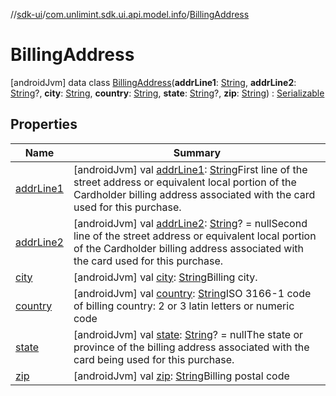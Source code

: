 //[sdk-ui](../../../index.md)/[com.unlimint.sdk.ui.api.model.info](../index.md)/[BillingAddress](index.md)



# BillingAddress  
 [androidJvm] data class [BillingAddress](index.md)(**addrLine1**: [String](https://kotlinlang.org/api/latest/jvm/stdlib/kotlin/-string/index.html), **addrLine2**: [String](https://kotlinlang.org/api/latest/jvm/stdlib/kotlin/-string/index.html)?, **city**: [String](https://kotlinlang.org/api/latest/jvm/stdlib/kotlin/-string/index.html), **country**: [String](https://kotlinlang.org/api/latest/jvm/stdlib/kotlin/-string/index.html), **state**: [String](https://kotlinlang.org/api/latest/jvm/stdlib/kotlin/-string/index.html)?, **zip**: [String](https://kotlinlang.org/api/latest/jvm/stdlib/kotlin/-string/index.html)) : [Serializable](https://developer.android.com/reference/kotlin/java/io/Serializable.html)   


## Properties  
  
|  Name |  Summary | 
|---|---|
| <a name="com.unlimint.sdk.ui.api.model.info/BillingAddress/addrLine1/#/PointingToDeclaration/"></a>[addrLine1](addr-line1.md)| <a name="com.unlimint.sdk.ui.api.model.info/BillingAddress/addrLine1/#/PointingToDeclaration/"></a> [androidJvm] val [addrLine1](addr-line1.md): [String](https://kotlinlang.org/api/latest/jvm/stdlib/kotlin/-string/index.html)First line of the street address or equivalent local portion of the Cardholder billing address associated with the card used for this purchase.   <br>|
| <a name="com.unlimint.sdk.ui.api.model.info/BillingAddress/addrLine2/#/PointingToDeclaration/"></a>[addrLine2](addr-line2.md)| <a name="com.unlimint.sdk.ui.api.model.info/BillingAddress/addrLine2/#/PointingToDeclaration/"></a> [androidJvm] val [addrLine2](addr-line2.md): [String](https://kotlinlang.org/api/latest/jvm/stdlib/kotlin/-string/index.html)? = nullSecond line of the street address or equivalent local portion of the Cardholder billing address associated with the card used for this purchase.   <br>|
| <a name="com.unlimint.sdk.ui.api.model.info/BillingAddress/city/#/PointingToDeclaration/"></a>[city](city.md)| <a name="com.unlimint.sdk.ui.api.model.info/BillingAddress/city/#/PointingToDeclaration/"></a> [androidJvm] val [city](city.md): [String](https://kotlinlang.org/api/latest/jvm/stdlib/kotlin/-string/index.html)Billing city.   <br>|
| <a name="com.unlimint.sdk.ui.api.model.info/BillingAddress/country/#/PointingToDeclaration/"></a>[country](country.md)| <a name="com.unlimint.sdk.ui.api.model.info/BillingAddress/country/#/PointingToDeclaration/"></a> [androidJvm] val [country](country.md): [String](https://kotlinlang.org/api/latest/jvm/stdlib/kotlin/-string/index.html)ISO 3166-1 code of billing country: 2 or 3 latin letters or numeric code   <br>|
| <a name="com.unlimint.sdk.ui.api.model.info/BillingAddress/state/#/PointingToDeclaration/"></a>[state](state.md)| <a name="com.unlimint.sdk.ui.api.model.info/BillingAddress/state/#/PointingToDeclaration/"></a> [androidJvm] val [state](state.md): [String](https://kotlinlang.org/api/latest/jvm/stdlib/kotlin/-string/index.html)? = nullThe state or province of the billing address associated with the card being used for this purchase.   <br>|
| <a name="com.unlimint.sdk.ui.api.model.info/BillingAddress/zip/#/PointingToDeclaration/"></a>[zip](zip.md)| <a name="com.unlimint.sdk.ui.api.model.info/BillingAddress/zip/#/PointingToDeclaration/"></a> [androidJvm] val [zip](zip.md): [String](https://kotlinlang.org/api/latest/jvm/stdlib/kotlin/-string/index.html)Billing postal code   <br>|

